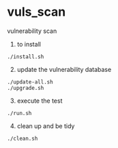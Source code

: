 # vuls_scan

vulnerability scan 


1. to install 

```
./install.sh
```



2. update the vulnerability database

```
./update-all.sh
./upgrade.sh
```



3. execute the test

```
./run.sh
```


4. clean up and be tidy

```
./clean.sh
```
